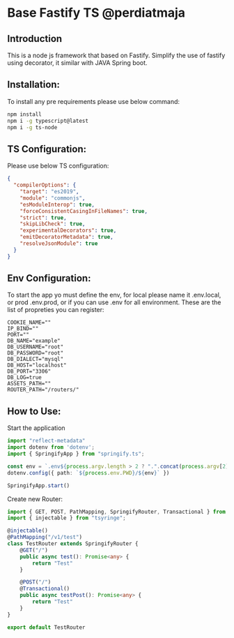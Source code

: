 # Base Fastify TS @perdiatmaja

## **Introduction**

This is a node js framework that based on Fastify. Simplify the use of fastify using decorator, it similar with JAVA Spring boot.



## **Installation:**

To install any pre requirements please use below command:

```bash
npm install
npm i -g typescript@latest
npm i -g ts-node
```

## **TS Configuration:**

Please use below TS configuration:

```json
{
  "compilerOptions": {
    "target": "es2019",
    "module": "commonjs",
    "esModuleInterop": true,
    "forceConsistentCasingInFileNames": true,
    "strict": true,
    "skipLibCheck": true,
    "experimentalDecorators": true,
    "emitDecoratorMetadata": true,
    "resolveJsonModule": true
  }
}
```

## **Env Configuration:**

To start the app yo must define the env, for local please name it .env.local, or prod .env.prod, or if you can use .env for all environment. These are the list of propreties you can register:

```env
COOKIE_NAME=""
IP_BIND=""
PORT=""
DB_NAME="example"
DB_USERNAME="root"
DB_PASSWORD="root"
DB_DIALECT="mysql"
DB_HOST="localhost"
DB_PORT="3306"
DB_LOG=true
ASSETS_PATH=""
ROUTER_PATH="/routers/"
```

## **How to Use:**

Start the application

```typescript
import "reflect-metadata"
import dotenv from 'dotenv';
import { SpringifyApp } from "springify.ts";

const env = `.env${process.argv.length > 2 ? ".".concat(process.argv[2]) : ""}`
dotenv.config({ path: `${process.env.PWD}/${env}` })

SpringifyApp.start()
```

Create new Router:

```typescript
import { GET, POST, PathMapping, SpringifyRouter, Transactional } from "springify.ts";
import { injectable } from "tsyringe";

@injectable()
@PathMapping("/v1/test")
class TestRouter extends SpringifyRouter {
    @GET("/")
    public async test(): Promise<any> {
        return "Test"
    }

    @POST("/")
    @Transactional()
    public async testPost(): Promise<any> {
        return "Test"
    }
}

export default TestRouter
```